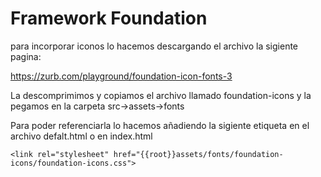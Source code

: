 # Framework Foundation

para incorporar iconos lo hacemos descargando el archivo la sigiente pagina:

https://zurb.com/playground/foundation-icon-fonts-3

La descomprimimos y copiamos el archivo llamado foundation-icons y la pegamos en la carpeta src→assets→fonts

Para poder referenciarla lo hacemos añadiendo la sigiente etiqueta en el archivo defalt.html o en index.html

```
<link rel="stylesheet" href="{{root}}assets/fonts/foundation-icons/foundation-icons.css">
```